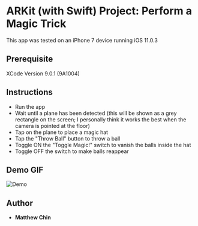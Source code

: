 # ARKit (with Swift) Project: Perform a Magic Trick

This app was tested on an iPhone 7 device running iOS 11.0.3

## Prerequisite

XCode Version 9.0.1 (9A1004)

## Instructions

- Run the app 
- Wait until a plane has been detected (this will be shown as a grey rectangle on the screen; I personally think it works the best when the camera is pointed at the floor)
- Tap on the plane to place a magic hat
- Tap the "Throw Ball" button to throw a ball
- Toggle ON the "Toggle Magic!" switch to vanish the balls inside the hat 
- Toggle OFF the switch to make balls reappear

## Demo GIF
![Demo](https://github.com/mattychin/Perform-a-Magic-Trick/blob/master/20171019_200101-1.gif)


## Author
* **Matthew Chin**
